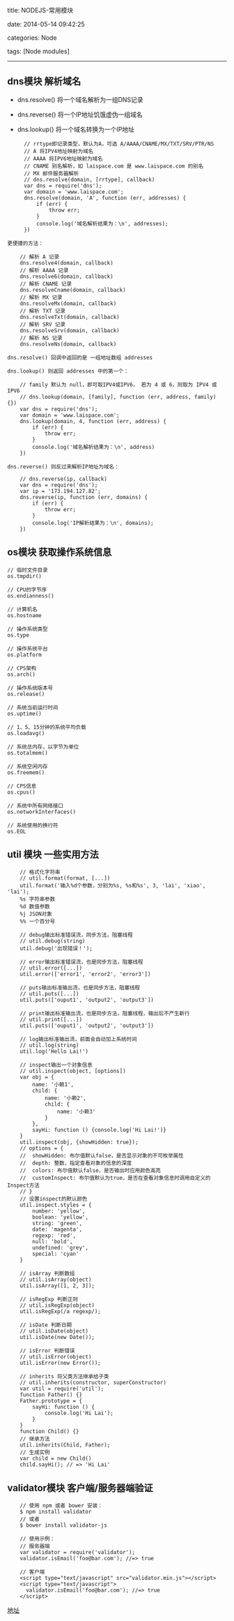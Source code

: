 title: NODEJS-常用模块

date: 2014-05-14 09:42:25

categories: Node

tags: [Node modules] 

---

## dns模块 解析域名

- dns.resolve() 将一个域名解析为一组DNS记录

- dns.reverse() 将一个IP地址饥饿虚伪一组域名

- dns.lookup() 将一个域名转换为一个IP地址 

		// rrtype即记录类型，默认为A，可选 A/AAAA/CNAME/MX/TXT/SRV/PTR/NS
		// A 将IPV4地址映射为域名
		// AAAA 将IPV6地址映射为域名
		// CNAME 别名解析，如 laispace.com 是 www.laispace.com 的别名
		// MX 邮件服务器解析
		// dns.resolve(domain, [rrtype], callback)
		var dns = require('dns');
		var domain = 'www.laispace.com';
		dns.resolve(domain, 'A', function (err, addresses) {
			if (err) {
				throw err;
			}
			console.log('域名解析结果为：\n', addresses);
		})

<!--more-->
	
	更便捷的方法：		
	
		// 解析 A 记录
		dns.resolve4(domain, callback)
		// 解析 AAAA 记录
		dns.resolve6(domain, callback)
		// 解析 CNAME 记录
		dns.resolveCname(domain, callback)
		// 解析 MX 记录
		dns.resolveMx(domain, callback)
		// 解析 TXT 记录
		dns.resolveTxt(domain, callback)
		// 解析 SRV 记录
		dns.resolveSrv(domain, callback)
		// 解析 NS 记录
		dns.resolveNs(domain, callback)
		
	dns.resolve() 回调中返回的是 一组地址数组 addresses
	
	dns.lookup() 则返回 addresses 中的第一个：
	
		// family 默认为 null，即可取IPV4或IPV6， 若为 4 或 6，则取为 IPV4 或 IPV6
		// dns.lookup(domain, [family], function (err, address, family) {})
		var dns = require('dns');
		var domain = 'www.laispace.com';
		dns.lookup(domain, 4, function (err, address) {
			if (err) {
				throw err;
			}
			console.log('域名解析结果为：\n', address)
		})	

	dns.reverse() 则反过来解析IP地址为域名：
	
		// dns.reverse(ip, callback)
		var dns = require('dns');
		var ip = '173.194.127.82';
		dns.reverse(ip, function (err, domains) {
			if (err) {
				throw err;
			}
			console.log('IP解析结果为：\n', domains);
		})		

## os模块 获取操作系统信息

	// 临时文件目录
	os.tmpdir()	
	
	// CPU的字节序
	os.endianness()
	
	// 计算机名
	os.hostname
	
	// 操作系统类型
	os.type
	
	// 操作系统平台
	os.platform
	
	// CPS架构
	os.arch()
	
	// 操作系统版本号
	os.release()
	
	// 系统当前运行时间
	os.uptime()
	
	// 1、5、15分钟的系统平均负载
	os.loadavg()
	
	// 系统总内存，以字节为单位
	os.totalmem()
	
	// 系统空闲内存
	os.freemem()
	
	// CPS信息
	os.cpus()
	
	// 系统中所有网络接口
	os.networkInterfaces()
	
	// 系统使用的换行符
	os.EOL 
		
		
## util 模块 一些实用方法

		// 格式化字符串
		// util.format(format, [...])
		util.format('输入%d个参数，分别为%s, %s和%s', 3, 'lai', 'xiao', 'lai');
		%s 字符串参数
		%d 数值参数
		%j JSON对象
		%% 一个百分号
		
		// debug输出标准错误流，同步方法，阻塞线程
		// util.debug(string)
		util.debug('出现错误！');
		
		// error输出标准错误流，也是同步方法，阻塞线程
		// util.error([...])
		util.error(['error1', 'error2', 'error3'])
		
		// puts输出标准输出流，也是同步方法，阻塞线程
		// util.puts([...])
		util.puts(['ouput1', 'output2', 'output3'])
		
		// print输出标准输出流，也是同步方法，阻塞线程，输出后不产生新行
		// util.print([...])
		util.puts(['ouput1', 'output2', 'output3'])
		
		// log输出标准输出流，前面会自动加上系统时间
		// util.log(string)
		util.log('Hello Lai!')
		
		// inspect输出一个对象信息
		// util.inspect(object, [options])
		var obj = {
			name: '小赖1',
			child: {
				name: '小赖2',
				child: {
					name: '小赖3'
				}
			},
			sayHi: function () {console.log('Hi Lai!')}
		}
		util.inspect(obj, {showHidden: true});
		// options = {
		//	showHidden: 布尔值默认false，是否显示对象的不可枚举属性
		//	depth: 整数，指定查看对象的信息的深度
		//	colors: 布尔值默认false，是否输出时应用颜色高亮
		//	customInspect: 布尔值默认为true，是否在查看对象信息时调用自定义的Inspect方法
		// }
		// 设置inspect的默认颜色
		util.inspect.styles = {
			number: 'yellow',
			boolean: 'yellow',
			string: 'green',
			date: 'magenta',
			regexp: 'red',
			null: 'bold',
			undefined: 'grey',
			special: 'cyan'
		}
		
		// isArray 判断数组
		// util.isArray(object)
		util.isArray([1, 2, 3]);
		
		// isRegExp 判断正则
		// util.isRegExp(object)
		util.isRegExp(/a regexp/);
		
		// isDate 判断日期
		// util.isDate(object)
		util.isDate(new Date());
		
		// isError 判断错误
		// util.isError(object)
		util.isError(new Error());
		
		// inherits 将父类方法继承给子类
		// util.inherits(constructor, superConstructor)
		var util = require('util');
		function Father() {}
		Father.prototype = {
			sayHi: function () {
				console.log('Hi Lai');
			}
		}		
		function Child() {}
		// 继承方法
		util.inherits(Child, Father);
		// 生成实例
		var child = new Child()
		child.sayHi(); // => 'Hi Lai'
		
## validator模块 客户端/服务器端验证

		// 使用 npm 或者 bower 安装：
		$ npm install validator
		// 或者 
		$ bower install validator-js
		
		// 使用示例：
		// 服务器端
		var validator = require('validator');
		validator.isEmail('foo@bar.com'); //=> true
		
		// 客户端
		<script type="text/javascript" src="validator.min.js"></script>
		<script type="text/javascript">
		  validator.isEmail('foo@bar.com'); //=> true
		</script>

[地址](https://github.com/chriso/validator.js
)		
	
		
		
		


	
	
